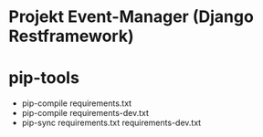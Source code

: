 # Projekt Event-Manager (Django Restframework)

# pip-tools
- pip-compile requirements.txt
- pip-compile requirements-dev.txt
- pip-sync requirements.txt requirements-dev.txt